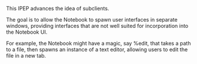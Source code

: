 This IPEP advances the idea of subclients.

The goal is to allow the Notebook to spawn user interfaces in separate windows, providing interfaces that are not well suited for incorporation into the Notebook UI.

For example, the Notebook might have a magic, say %edit, that takes a path to a file, then spawns an instance of a text editor, allowing users to edit the file in a new tab.